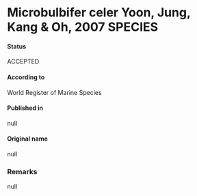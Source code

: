 # Microbulbifer celer Yoon, Jung, Kang & Oh, 2007 SPECIES

#### Status
ACCEPTED

#### According to
World Register of Marine Species

#### Published in
null

#### Original name
null

### Remarks
null